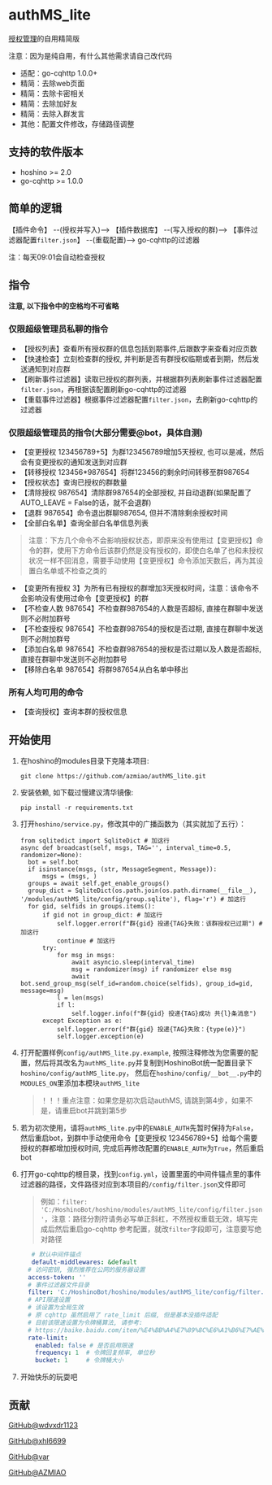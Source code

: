 # authMS_lite

[授权管理](https://github.com/pcrbot/authMS)的自用精简版

注意：因为是纯自用，有什么其他需求请自己改代码

 - 适配：go-cqhttp 1.0.0+
 - 精简：去除web页面
 - 精简：去除卡密相关
 - 精简：去除加好友
 - 精简：去除入群发言
 - 其他：配置文件修改，存储路径调整

## 支持的软件版本

 - hoshino >= 2.0
 - go-cqhttp >= 1.0.0
 
## 简单的逻辑

【插件命令】 --(授权并写入)--> 【插件数据库】 --(写入授权的群)--> 【事件过滤器配置`filter.json`】 --(重载配置)--> go-cqhttp的过滤器

注：每天09:01会自动检查授权

## 指令
**注意, 以下指令中的空格均不可省略**
### 仅限超级管理员私聊的指令

* 【授权列表】查看所有授权群的信息包括到期事件,后跟数字来查看对应页数
* 【快速检查】立刻检查群的授权, 并判断是否有群授权临期或者到期，然后发送通知到对应群
* 【刷新事件过滤器】读取已授权的群列表，并根据群列表刷新事件过滤器配置`filter.json`，再根据该配置刷新go-cqhttp的过滤器
* 【重载事件过滤器】根据事件过滤器配置`filter.json`，去刷新go-cqhttp的过滤器

### 仅限超级管理员的指令(大部分需要@bot，具体自测)

* 【变更授权 123456789+5】为群123456789增加5天授权, 也可以是减，然后会有变更授权的通知发送到对应群
* 【转移授权 123456*987654】将群123456的剩余时间转移至群987654
* 【授权状态】查询已授权的群数量
* 【清除授权 987654】清除群987654的全部授权, 并自动退群(如果配置了AUTO_LEAVE = False的话，就不会退群)
* 【退群 987654】命令退出群聊987654, 但并不清除剩余授权时间
* 【全部白名单】查询全部白名单信息列表

> 注意：下方几个命令不会影响授权状态，即原来没有使用过【变更授权】命令的群，使用下方命令后该群仍然是没有授权的，即使白名单了也和未授权状况一样不回消息，需要手动使用【变更授权】命令添加天数后，再为其设置白名单或不检查之类的
* 【变更所有授权 3】为所有已有授权的群增加3天授权时间，注意：该命令不会影响没有使用过命令【变更授权】的群
* 【不检查人数 987654】不检查群987654的人数是否超标, 直接在群聊中发送则不必附加群号
* 【不检查授权 987654】不检查群987654的授权是否过期, 直接在群聊中发送则不必附加群号
* 【添加白名单 987654】不检查群987654的授权是否过期以及人数是否超标, 直接在群聊中发送则不必附加群号
* 【移除白名单 987654】将群987654从白名单中移出

### 所有人均可用的命令

* 【查询授权】查询本群的授权信息

## 开始使用

1. 在hoshino的modules目录下克隆本项目:
   ```
   git clone https://github.com/azmiao/authMS_lite.git
   ```
2. 安装依赖, 如下载过慢建议清华镜像: 
   ```
   pip install -r requirements.txt
   ```
3. 打开`hoshino/service.py`，修改其中的广播函数为（其实就加了五行）：
   ```
   from sqlitedict import SqliteDict # 加这行
   async def broadcast(self, msgs, TAG='', interval_time=0.5, randomizer=None):
     bot = self.bot
     if isinstance(msgs, (str, MessageSegment, Message)):
         msgs = (msgs, )
     groups = await self.get_enable_groups()
     group_dict = SqliteDict(os.path.join(os.path.dirname(__file__), '/modules/authMS_lite/config/group.sqlite'), flag='r') # 加这行
     for gid, selfids in groups.items():
         if gid not in group_dict: # 加这行
             self.logger.error(f"群{gid} 投递{TAG}失败：该群授权已过期") # 加这行
             continue # 加这行
         try:
             for msg in msgs:
                 await asyncio.sleep(interval_time)
                 msg = randomizer(msg) if randomizer else msg
                 await bot.send_group_msg(self_id=random.choice(selfids), group_id=gid, message=msg)
             l = len(msgs)
             if l:
                 self.logger.info(f"群{gid} 投递{TAG}成功 共{l}条消息")
         except Exception as e:
             self.logger.error(f"群{gid} 投递{TAG}失败：{type(e)}")
             self.logger.exception(e)
   ```

4. 打开配置样例`config/authMS_lite.py.example`, 按照注释修改为您需要的配置，然后将其改名为`authMS_lite.py`并复制到HoshinoBot统一配置目录下`hoshino/config/authMS_lite.py`，
然后在`hoshino/config/__bot__.py`中的`MODULES_ON`里添加本模块`authMS_lite`
   > ！！！重点注意：如果您是初次启动authMS, 请跳到第4步，如果不是，请重启bot并跳到第5步

5. 若为初次使用，请将`authMS_lite.py`中的`ENABLE_AUTH`先暂时保持为`False`，然后重启bot，到群中手动使用命令【变更授权 123456789+5】给每个需要授权的群都增加授权时间, 完成后再修改配置的`ENABLE_AUTH`为`True`，然后重启bot

6. 打开go-cqhttp的根目录，找到`config.yml`，设置里面的中间件锚点里的事件过滤器的路径，文件路径对应到本项目的`/config/filter.json`文件即可
   > 例如：`filter: 'C:/HoshinoBot/hoshino/modules/authMS_lite/config/filter.json'`，注意：路径分割符请务必写单正斜杠，不然授权重载无效，填写完成后然后重启go-cqhttp
   > 参考配置，就改`filter`字段即可，注意要写绝对路径
   ```yml
      # 默认中间件锚点
      default-middlewares: &default
     # 访问密钥, 强烈推荐在公网的服务器设置
     access-token: ''
     # 事件过滤器文件目录
     filter: 'C:/HoshinoBot/hoshino/modules/authMS_lite/config/filter.json'
     # API限速设置
     # 该设置为全局生效
     # 原 cqhttp 虽然启用了 rate_limit 后缀, 但是基本没插件适配
     # 目前该限速设置为令牌桶算法, 请参考:
     # https://baike.baidu.com/item/%E4%BB%A4%E7%89%8C%E6%A1%B6%E7%AE%97%E6%B3%95/6597000?fr=aladdin
     rate-limit:
       enabled: false # 是否启用限速
       frequency: 1  # 令牌回复频率, 单位秒
       bucket: 1     # 令牌桶大小
   ```

7. 开始快乐的玩耍吧

## 贡献

[GitHub@wdvxdr1123](https://github.com/wdvxdr1123)

[GitHub@xhl6699](https://github.com/xhl6666)

[GitHub@var](https://github.com/var-mixer)

[GitHub@AZMIAO](https://github.com/azmiao)